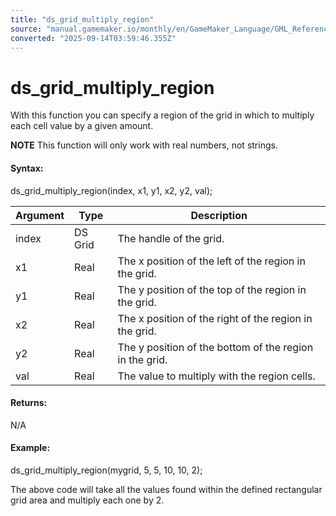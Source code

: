```yaml
---
title: "ds_grid_multiply_region"
source: "manual.gamemaker.io/monthly/en/GameMaker_Language/GML_Reference/Data_Structures/DS_Grids/ds_grid_multiply_region.htm"
converted: "2025-09-14T03:59:46.355Z"
---
```


# ds\_grid\_multiply\_region

With this function you can specify a region of the grid in which to multiply each cell value by a given amount.

**NOTE** This function will only work with real numbers, not strings.

#### Syntax:

ds\_grid\_multiply\_region(index, x1, y1, x2, y2, val);

| Argument | Type | Description |
| --- | --- | --- |
| index | DS Grid | The handle of the grid. |
| x1 | Real | The x position of the left of the region in the grid. |
| y1 | Real | The y position of the top of the region in the grid. |
| x2 | Real | The x position of the right of the region in the grid. |
| y2 | Real | The y position of the bottom of the region in the grid. |
| val | Real | The value to multiply with the region cells. |

#### Returns:

N/A

#### Example:

ds\_grid\_multiply\_region(mygrid, 5, 5, 10, 10, 2);

The above code will take all the values found within the defined rectangular grid area and multiply each one by 2.